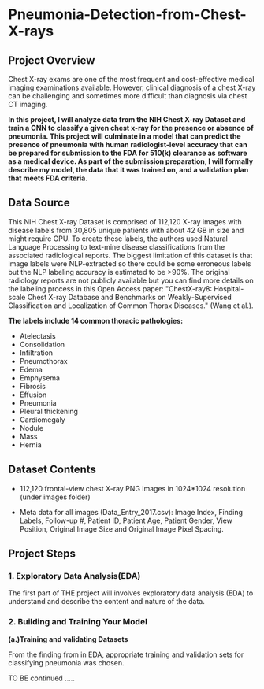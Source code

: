 # Pneumonia-Detection-from-Chest-X-rays

## Project Overview

Chest X-ray exams are one of the most frequent and cost-effective medical imaging examinations available. However, clinical diagnosis of a chest X-ray can be challenging and sometimes more difficult than diagnosis via chest CT imaging.

**In this project, I will analyze data from the NIH Chest X-ray Dataset and train a CNN to classify a given chest x-ray for the presence or absence of pneumonia. This project will culminate in a model that can predict the presence of pneumonia with human radiologist-level accuracy that can be prepared for submission to the FDA for 510(k) clearance as software as a medical device. As part of the submission preparation, I will formally describe my model, the data that it was trained on, and a validation plan that meets FDA criteria.**

## Data Source

This NIH Chest X-ray Dataset is comprised of 112,120 X-ray images with disease labels from 30,805 unique patients with about 42 GB in size and might require GPU. To create these labels, the authors used Natural Language Processing to text-mine disease classifications from the associated radiological reports. The biggest limitation of this dataset is that image labels were NLP-extracted so there could be some erroneous labels but the NLP labeling accuracy is estimated to be >90%. The original radiology reports are not publicly available but you can find more details on the labeling process in this Open Access paper: "ChestX-ray8: Hospital-scale Chest X-ray Database and Benchmarks on Weakly-Supervised Classification and Localization of Common Thorax Diseases." (Wang et al.).

**The labels include 14 common thoracic pathologies:**

 - Atelectasis
 - Consolidation
 - Infiltration
 - Pneumothorax
 - Edema
 - Emphysema
 - Fibrosis
 - Effusion
 - Pneumonia
 - Pleural thickening
 - Cardiomegaly
 - Nodule
 - Mass
 - Hernia

## Dataset Contents
- 112,120 frontal-view chest X-ray PNG images in 1024*1024 resolution (under images folder)

- Meta data for all images (Data_Entry_2017.csv): Image Index, Finding Labels, Follow-up #, Patient ID, Patient Age, Patient Gender, View Position, Original Image Size and Original Image Pixel Spacing.

## Project Steps

### 1. Exploratory Data Analysis(EDA)

The first part of THE project will involves exploratory data analysis (EDA) to understand and describe the content and nature of the data.

### 2. Building and Training Your Model

 **(a.)Training and validating Datasets**
 
From the finding from in EDA, appropriate training and validation sets for classifying pneumonia was chosen. 
 
 
TO BE continued .....


